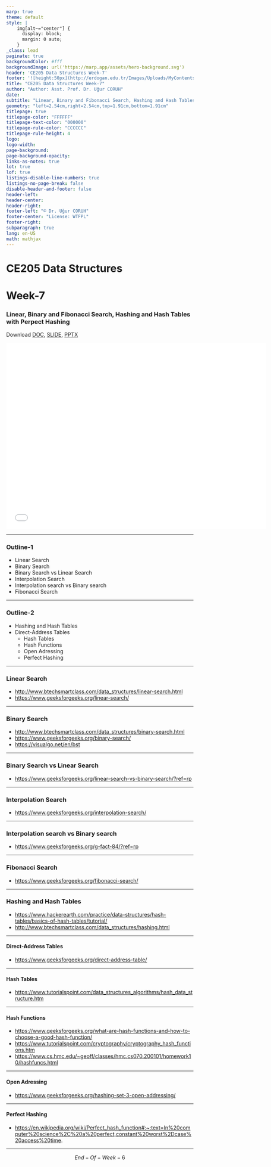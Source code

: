 ```yaml
---
marp: true
theme: default
style: |
    img[alt~="center"] {
      display: block;
      margin: 0 auto;
    }
_class: lead
paginate: true
backgroundColor: #fff
backgroundImage: url('https://marp.app/assets/hero-background.svg')
header: 'CE205 Data Structures Week-7'
footer: '![height:50px](http://erdogan.edu.tr/Images/Uploads/MyContents/L_379-20170718142719217230.jpg) RTEU CE205 Week-7'
title: "CE205 Data Structures Week-7"
author: "Author: Asst. Prof. Dr. Uğur CORUH"
date:
subtitle: "Linear, Binary and Fibonacci Search, Hashing and Hash Tables with Perpect Hashing"
geometry: "left=2.54cm,right=2.54cm,top=1.91cm,bottom=1.91cm"
titlepage: true
titlepage-color: "FFFFFF"
titlepage-text-color: "000000"
titlepage-rule-color: "CCCCCC"
titlepage-rule-height: 4
logo:
logo-width:
page-background:
page-background-opacity:
links-as-notes: true
lot: true
lof: true
listings-disable-line-numbers: true
listings-no-page-break: false
disable-header-and-footer: false
header-left:
header-center:
header-right:
footer-left: "© Dr. Uğur CORUH"
footer-center: "License: WTFPL"
footer-right:
subparagraph: true
lang: en-US 
math: mathjax
---
```


<!-- _backgroundColor: aquq -->

<!-- _color: orange -->

<!-- paginate: false -->

# CE205 Data Structures

# Week-7

### Linear, Binary and Fibonacci Search, Hashing and Hash Tables with Perpect Hashing

Download [DOC](ce205-week-7-search-hashing.md_doc.pdf), [SLIDE](ce205-week-7-search-hashing.md_slide.pdf), [PPTX](ce205-week-7-search-hashing.md_slide.pptx)

<iframe width=700, height=500 frameBorder=0 src="../ce205-week-7-search-hashing.md_slide.html"></iframe>

---

<!-- paginate: true -->

### Outline-1

- Linear Search
- Binary Search
- Binary Search vs Linear Search
- Interpolation Search
- Interpolation search vs Binary search
- Fibonacci Search

---

### Outline-2

- Hashing and Hash Tables
- Direct-Address Tables
  - Hash Tables
  - Hash Functions
  - Open Adressing
  - Perfect Hashing

---

### Linear Search

- http://www.btechsmartclass.com/data_structures/linear-search.html 
- https://www.geeksforgeeks.org/linear-search/ 

---

### Binary Search

- http://www.btechsmartclass.com/data_structures/binary-search.html 
- https://www.geeksforgeeks.org/binary-search/ 
- https://visualgo.net/en/bst 

---

### Binary Search vs Linear Search

- https://www.geeksforgeeks.org/linear-search-vs-binary-search/?ref=rp 

---

### Interpolation Search

- https://www.geeksforgeeks.org/interpolation-search/ 

---

### Interpolation search vs Binary search

- https://www.geeksforgeeks.org/g-fact-84/?ref=rp 

---

### Fibonacci Search
- https://www.geeksforgeeks.org/fibonacci-search/ 

---

### Hashing and Hash Tables

- https://www.hackerearth.com/practice/data-structures/hash-tables/basics-of-hash-tables/tutorial/ 
- http://www.btechsmartclass.com/data_structures/hashing.html

---

#### Direct-Address Tables

- https://www.geeksforgeeks.org/direct-address-table/ 

---

#### Hash Tables

- https://www.tutorialspoint.com/data_structures_algorithms/hash_data_structure.htm 

---

#### Hash Functions

- https://www.geeksforgeeks.org/what-are-hash-functions-and-how-to-choose-a-good-hash-function/ 
- https://www.tutorialspoint.com/cryptography/cryptography_hash_functions.htm 
- https://www.cs.hmc.edu/~geoff/classes/hmc.cs070.200101/homework10/hashfuncs.html 

---

#### Open Adressing

- https://www.geeksforgeeks.org/hashing-set-3-open-addressing/ 

---

#### Perfect Hashing

- https://en.wikipedia.org/wiki/Perfect_hash_function#:~:text=In%20computer%20science%2C%20a%20perfect,constant%20worst%2Dcase%20access%20time.

---

$$
End-Of-Week-6
$$
